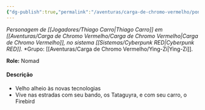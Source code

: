 ```yaml
---
{"dg-publish":true,"permalink":"/aventuras/carga-de-chromo-vermelho/pontiac-tataguyra/"}
---
```


*Personagem de [[Jogadores/Thiago Carro\|Thiago Carro]] em [[Aventuras/Carga de Chromo Vermelho/Carga de Chromo Vermelho\|Carga de Chromo Vermelho]], no sistema [[Sistemas/Cyberpunk RED\|Cyberpunk RED]].*
*Grupo:  [[Aventuras/Carga de Chromo Vermelho/Ying-Zi\|Ying-Zi]].

**Role:** Nomad
#### Descrição
- Velho alheio às novas tecnologias
- Vive nas estradas com seu bando, os Tataguyra, e com seu carro, o Firebird